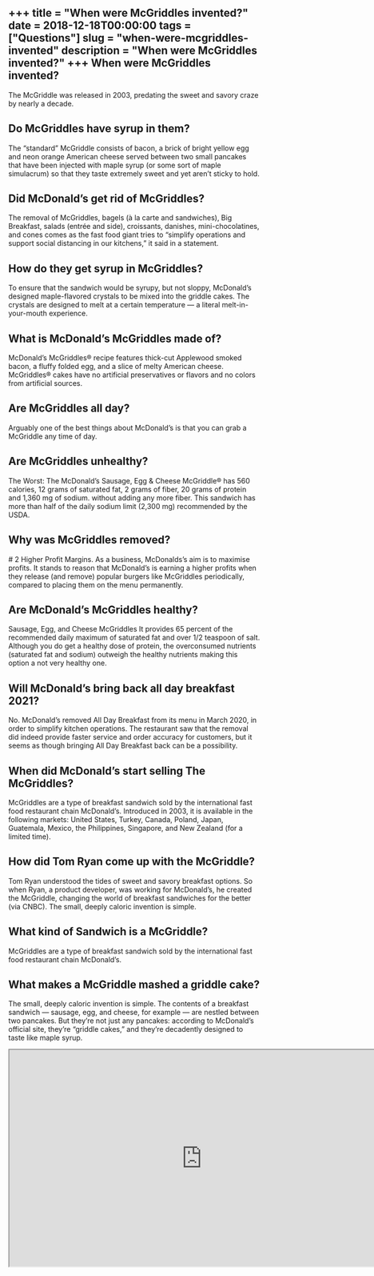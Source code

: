 +++
title = "When were McGriddles invented?"
date = 2018-12-18T00:00:00
tags = ["Questions"]
slug = "when-were-mcgriddles-invented"
description = "When were McGriddles invented?"
+++
When were McGriddles invented?
------------------------------

The McGriddle was released in 2003, predating the sweet and savory craze by nearly a decade.

Do McGriddles have syrup in them?
---------------------------------

The “standard” McGriddle consists of bacon, a brick of bright yellow egg and neon orange American cheese served between two small pancakes that have been injected with maple syrup (or some sort of maple simulacrum) so that they taste extremely sweet and yet aren’t sticky to hold.

Did McDonald’s get rid of McGriddles?
-------------------------------------

The removal of McGriddles, bagels (à la carte and sandwiches), Big Breakfast, salads (entrée and side), croissants, danishes, mini-chocolatines, and cones comes as the fast food giant tries to “simplify operations and support social distancing in our kitchens,” it said in a statement.

How do they get syrup in McGriddles?
------------------------------------

To ensure that the sandwich would be syrupy, but not sloppy, McDonald’s designed maple-flavored crystals to be mixed into the griddle cakes. The crystals are designed to melt at a certain temperature — a literal melt-in-your-mouth experience.

What is McDonald’s McGriddles made of?
--------------------------------------

McDonald’s McGriddles® recipe features thick-cut Applewood smoked bacon, a fluffy folded egg, and a slice of melty American cheese. McGriddles® cakes have no artificial preservatives or flavors and no colors from artificial sources.

Are McGriddles all day?
-----------------------

Arguably one of the best things about McDonald’s is that you can grab a McGriddle any time of day.

Are McGriddles unhealthy?
-------------------------

The Worst: The McDonald’s Sausage, Egg &amp; Cheese McGriddle® has 560 calories, 12 grams of saturated fat, 2 grams of fiber, 20 grams of protein and 1,360 mg of sodium. without adding any more fiber. This sandwich has more than half of the daily sodium limit (2,300 mg) recommended by the USDA.

Why was McGriddles removed?
---------------------------

\# 2 Higher Profit Margins. As a business, McDonalds’s aim is to maximise profits. It stands to reason that McDonald’s is earning a higher profits when they release (and remove) popular burgers like McGriddles periodically, compared to placing them on the menu permanently.

Are McDonald’s McGriddles healthy?
----------------------------------

Sausage, Egg, and Cheese McGriddles It provides 65 percent of the recommended daily maximum of saturated fat and over 1/2 teaspoon of salt. Although you do get a healthy dose of protein, the overconsumed nutrients (saturated fat and sodium) outweigh the healthy nutrients making this option a not very healthy one.

Will McDonald’s bring back all day breakfast 2021?
--------------------------------------------------

No. McDonald’s removed All Day Breakfast from its menu in March 2020, in order to simplify kitchen operations. The restaurant saw that the removal did indeed provide faster service and order accuracy for customers, but it seems as though bringing All Day Breakfast back can be a possibility.

When did McDonald’s start selling The McGriddles?
-------------------------------------------------

McGriddles are a type of breakfast sandwich sold by the international fast food restaurant chain McDonald’s. Introduced in 2003, it is available in the following markets: United States, Turkey, Canada, Poland, Japan, Guatemala, Mexico, the Philippines, Singapore, and New Zealand (for a limited time).

How did Tom Ryan come up with the McGriddle?
--------------------------------------------

Tom Ryan understood the tides of sweet and savory breakfast options. So when Ryan, a product developer, was working for McDonald’s, he created the McGriddle, changing the world of breakfast sandwiches for the better (via CNBC). The small, deeply caloric invention is simple.

What kind of Sandwich is a McGriddle?
-------------------------------------

McGriddles are a type of breakfast sandwich sold by the international fast food restaurant chain McDonald’s.

What makes a McGriddle mashed a griddle cake?
---------------------------------------------

The small, deeply caloric invention is simple. The contents of a breakfast sandwich — sausage, egg, and cheese, for example — are nestled between two pancakes. But they’re not just any pancakes: according to McDonald’s official site, they’re “griddle cakes,” and they’re decadently designed to taste like maple syrup.

<iframe allow="accelerometer; autoplay; clipboard-write; encrypted-media; gyroscope; picture-in-picture" allowfullscreen="" class="__youtube_prefs__  epyt-is-override  no-lazyload" data-no-lazy="1" data-origheight="433" data-origwidth="770" data-skipgform_ajax_framebjll="" height="433" id="_ytid_37965" loading="lazy" src="https://www.youtube.com/embed/ZjA8jUP_0uo?enablejsapi=1&autoplay=0&cc_load_policy=0&cc_lang_pref=&iv_load_policy=1&loop=0&modestbranding=0&rel=1&fs=1&playsinline=0&autohide=2&theme=dark&color=red&controls=1&" title="YouTube player" width="770"></iframe>